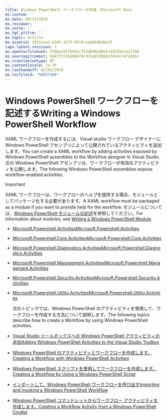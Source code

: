 ```yaml
---
title: Windows PowerShell ワークフローの作成 |Microsoft Docs
ms.custom: ''
ms.date: 09/13/2016
ms.reviewer: ''
ms.suite: ''
ms.tgt_pltfrm: ''
ms.topic: article
ms.assetid: 2551ceed-836f-4275-9fc0-ea68446d6a35
caps.latest.revision: 7
ms.openlocfilehash: 4f0be193fb5b5c753d040a48e5f49235ece11708
ms.sourcegitcommit: b6871f21bd666f9cd71dd336bb3f844cf472b56c
ms.translationtype: MT
ms.contentlocale: ja-JP
ms.lasthandoff: 02/03/2019
ms.locfileid: "56857408"
---
```

# <a name="writing-a-windows-powershell-workflow"></a><span data-ttu-id="fdb45-102">Windows PowerShell ワークフローを記述する</span><span class="sxs-lookup"><span data-stu-id="fdb45-102">Writing a Windows PowerShell Workflow</span></span>

<span data-ttu-id="fdb45-103">XAML ワークフローを作成するには、Visual studio ワークフロー デザイナーに Windows PowerShell アセンブリによって公開されているアクティビティを追加します。</span><span class="sxs-lookup"><span data-stu-id="fdb45-103">You can create a XAML workflow by adding activities exposed by Windows PowerShell assemblies to the Workflow designer in Visual Studio.</span></span> <span data-ttu-id="fdb45-104">次の Windows PowerShell アセンブリは、ワークフローが有効なアクティビティを公開します。</span><span class="sxs-lookup"><span data-stu-id="fdb45-104">The following Windows PowerShell assemblies expose workflow-enabled activities.</span></span>

> [!IMPORTANT]
> <span data-ttu-id="fdb45-105">XAML ワークフローは、ワークフローのヘルプを提供する場合、モジュールとしてパッケージ化する必要があります。</span><span class="sxs-lookup"><span data-stu-id="fdb45-105">A XAML workflow must be packaged as a module if you want to provide help for the workflow.</span></span> <span data-ttu-id="fdb45-106">モジュールについては、[Windows PowerShell モジュールの記述](../module/writing-a-windows-powershell-module.md)を参照してください。</span><span class="sxs-lookup"><span data-stu-id="fdb45-106">For information about modules, see [Writing a Windows PowerShell Module](../module/writing-a-windows-powershell-module.md).</span></span>

- [<span data-ttu-id="fdb45-107">Microsoft.Powershell.Activities</span><span class="sxs-lookup"><span data-stu-id="fdb45-107">Microsoft.Powershell.Activities</span></span>](/dotnet/api/Microsoft.PowerShell.Activities)

- [<span data-ttu-id="fdb45-108">Microsoft.Powershell.Core.Activities</span><span class="sxs-lookup"><span data-stu-id="fdb45-108">Microsoft.Powershell.Core.Activities</span></span>](/dotnet/api/Microsoft.PowerShell.Core.Activities)

- [<span data-ttu-id="fdb45-109">Microsoft.Powershell.Diagnostics.Activities</span><span class="sxs-lookup"><span data-stu-id="fdb45-109">Microsoft.Powershell.Diagnostics.Activities</span></span>](/dotnet/api/Microsoft.PowerShell.Diagnostics.Activities)

- [<span data-ttu-id="fdb45-110">Microsoft.Powershell.Management.Activities</span><span class="sxs-lookup"><span data-stu-id="fdb45-110">Microsoft.Powershell.Management.Activities</span></span>](/dotnet/api/Microsoft.PowerShell.Management.Activities)

- [<span data-ttu-id="fdb45-111">Microsoft.Powershell.Security.Activities</span><span class="sxs-lookup"><span data-stu-id="fdb45-111">Microsoft.Powershell.Security.Activities</span></span>](/dotnet/api/Microsoft.PowerShell.Security.Activities)

- [<span data-ttu-id="fdb45-112">Microsoft.Powershell.Utility.Activities</span><span class="sxs-lookup"><span data-stu-id="fdb45-112">Microsoft.Powershell.Utility.Activities</span></span>](/dotnet/api/Microsoft.PowerShell.Utility.Activities)

  <span data-ttu-id="fdb45-113">次のトピックでは、Windows PowerShell のアクティビティを使用して、ワークフローを作成する方法について説明します。</span><span class="sxs-lookup"><span data-stu-id="fdb45-113">The following topics describe how to create a Workflow by using Windows PowerShell activities.</span></span>

- [<span data-ttu-id="fdb45-114">Visual Studio ツールボックスへの Windows PowerShell アクティビティの追加</span><span class="sxs-lookup"><span data-stu-id="fdb45-114">Adding Windows PowerShell Activities to the Visual Studio Toolbox</span></span>](./adding-windows-powershell-activities-to-the-visual-studio-toolbox.md)

- [<span data-ttu-id="fdb45-115">Windows PowerShell のアクティビティとワークフローを作成します。</span><span class="sxs-lookup"><span data-stu-id="fdb45-115">Creating a Workflow with Windows PowerShell Activities</span></span>](./creating-a-workflow-with-windows-powershell-activities.md)

- [<span data-ttu-id="fdb45-116">Windows PowerShell スクリプトを使用してワークフローを作成します。</span><span class="sxs-lookup"><span data-stu-id="fdb45-116">Creating a Workflow by Using a Windows PowerShell Script</span></span>](./creating-a-workflow-by-using-a-windows-powershell-script.md)

- [<span data-ttu-id="fdb45-117">インポートして、Windows PowerShell ワークフローを呼び出す</span><span class="sxs-lookup"><span data-stu-id="fdb45-117">Importing and Invoking a Windows PowerShell Workflow</span></span>](./importing-and-invoking-a-windows-powershell-workflow.md)

- [<span data-ttu-id="fdb45-118">Windows PowerShell コマンドレットからワークフロー アクティビティを作成します。</span><span class="sxs-lookup"><span data-stu-id="fdb45-118">Creating a Workflow Activity from a Windows PowerShell Cmdlet</span></span>](./creating-a-workflow-activity-from-a-windows-powershell-cmdlet.md)
